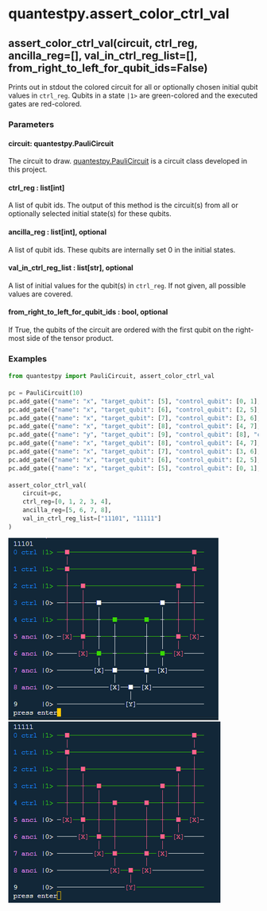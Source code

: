 # quantestpy.assert_color_ctrl_val

## assert_color_ctrl_val(circuit, ctrl_reg, ancilla_reg=[], val_in_ctrl_reg_list=[], from_right_to_left_for_qubit_ids=False)

Prints out in stdout the colored circuit for all or optionally chosen initial qubit values in `ctrl_reg`. Qubits in a state `|1>` are green-colored and the executed gates are red-colored.

### Parameters

#### circuit: quantestpy.PauliCircuit
The circuit to draw. [quantestpy.PauliCircuit](./pauli_circuit.md) is a circuit class developed in this project.

#### ctrl_reg : list[int]
A list of qubit ids. The output of this method is the circuit(s) from all or optionally selected initial state(s) for these qubits.

#### ancilla_reg : list[int], optional
A list of qubit ids. These qubits are internally set 0 in the initial states.

#### val_in_ctrl_reg_list : list[str], optional
A list of initial values for the qubit(s) in `ctrl_reg`. If not given, all possible values are covered.

#### from_right_to_left_for_qubit_ids : bool, optional
If True, the qubits of the circuit are ordered with the first qubit on the right-most side of the tensor product.

### Examples

```py
from quantestpy import PauliCircuit, assert_color_ctrl_val

pc = PauliCircuit(10)
pc.add_gate({"name": "x", "target_qubit": [5], "control_qubit": [0, 1], "control_value": [1, 1]})
pc.add_gate({"name": "x", "target_qubit": [6], "control_qubit": [2, 5], "control_value": [1, 1]})
pc.add_gate({"name": "x", "target_qubit": [7], "control_qubit": [3, 6], "control_value": [1, 1]})
pc.add_gate({"name": "x", "target_qubit": [8], "control_qubit": [4, 7], "control_value": [1, 1]})
pc.add_gate({"name": "y", "target_qubit": [9], "control_qubit": [8], "control_value": [1]})
pc.add_gate({"name": "x", "target_qubit": [8], "control_qubit": [4, 7], "control_value": [1, 1]})
pc.add_gate({"name": "x", "target_qubit": [7], "control_qubit": [3, 6], "control_value": [1, 1]})
pc.add_gate({"name": "x", "target_qubit": [6], "control_qubit": [2, 5], "control_value": [1, 1]})
pc.add_gate({"name": "x", "target_qubit": [5], "control_qubit": [0, 1], "control_value": [1, 1]})

assert_color_ctrl_val(
    circuit=pc,
    ctrl_reg=[0, 1, 2, 3, 4],
    ancilla_reg=[5, 6, 7, 8],
    val_in_ctrl_reg_list=["11101", "11111"]
)
```
![11101](./fig/color_ctrl_val_0.PNG)
![11111](./fig/color_ctrl_val_1.PNG)

